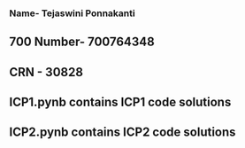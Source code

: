 ### Name- Tejaswini Ponnakanti
## 700 Number- 700764348
## CRN - 30828
## ICP1.pynb contains ICP1 code solutions
## ICP2.pynb contains ICP2 code solutions

